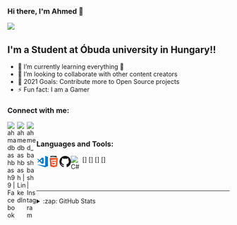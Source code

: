 ### Hi there, I'm Ahmed 👋

<img src="https://i.pinimg.com/originals/fb/dd/3a/fbdd3a3a214c0e712bb604dea3b3b1e5.gif"/>

## I'm a Student at Óbuda university in Hungary!!

- 🌱 I’m currently learning everything 🤣
- 👯 I’m looking to collaborate with other content creators
- 🥅 2021 Goals: Contribute more to Open Source projects
- ⚡ Fun fact: I am a Gamer 


### Connect with me:

[<img align="left" alt="ahmadbashbash99 | Facebook" width="22px" src="https://cdn.jsdelivr.net/npm/simple-icons@v3/icons/facebook.svg" />][facebook]
[<img align="left" alt="ahmedbashbash | LinkedIn" width="22px" src="https://cdn.jsdelivr.net/npm/simple-icons@v3/icons/linkedin.svg" />][linkedin]
[<img align="left" alt="ahmed_bashbash | Instagram" width="22px" src="https://cdn.jsdelivr.net/npm/simple-icons@v3/icons/instagram.svg" />][instagram]

<br />

### Languages and Tools:

[<img align="left" alt="Visual Studio Code" width="26px" src="https://raw.githubusercontent.com/github/explore/80688e429a7d4ef2fca1e82350fe8e3517d3494d/topics/visual-studio-code/visual-studio-code.png" />]
[<img align="left" alt="HTML5" width="26px" src="https://raw.githubusercontent.com/github/explore/80688e429a7d4ef2fca1e82350fe8e3517d3494d/topics/html/html.png" />]
[<img align="left" alt="GitHub" width="26px" src="https://raw.githubusercontent.com/github/explore/78df643247d429f6cc873026c0622819ad797942/topics/github/github.png" />]
[<img align="left" alt="C#" width="26px" src="https://p7.hiclipart.com/preview/340/226/414/c-computer-programming-software-development-programmer-marklogic-coder.jpg" />]

<br />
<br />

---




</details>

<details>
  <summary>:zap: GitHub Stats</summary>

  <img align="left" alt="AhmedBashbash's GitHub Stats" src="https://github-readme-stats.codestackr.vercel.app/api?username=Ahmedbashbash&show_icons=true&hide_border=true" />

</details>

[instagram]: https://instagram.com/ahmed_bashbash
[linkedin]: https://linkedin.com/in/ahmedbashbash
[facebook]: https://www.facebook.com/ahmadbashbash99
